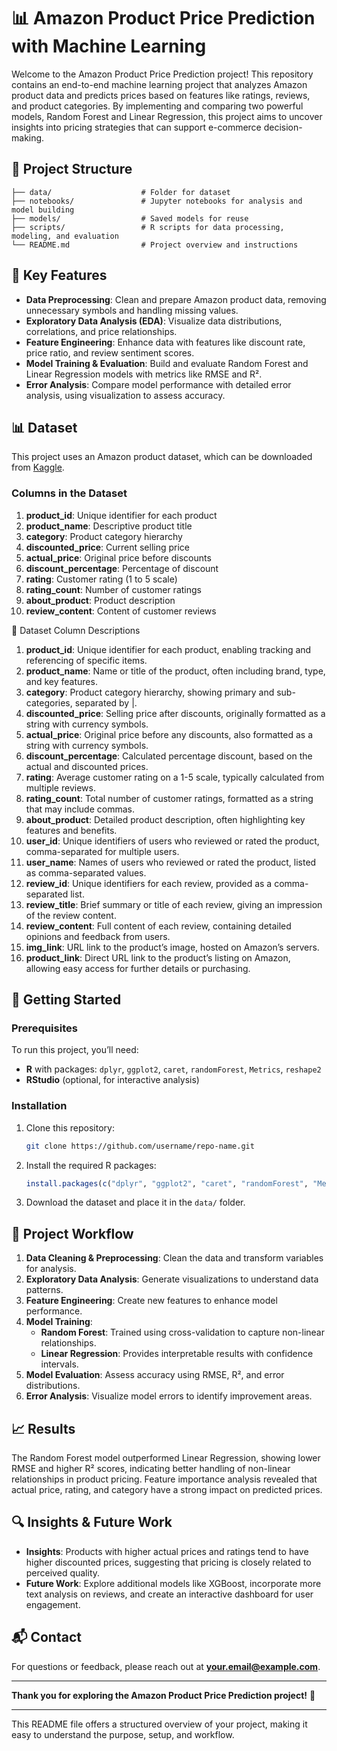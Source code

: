# 📊 Amazon Product Price Prediction with Machine Learning

Welcome to the Amazon Product Price Prediction project! This repository contains an end-to-end machine learning project that analyzes Amazon product data and predicts prices based on features like ratings, reviews, and product categories. By implementing and comparing two powerful models, Random Forest and Linear Regression, this project aims to uncover insights into pricing strategies that can support e-commerce decision-making.

## 📂 Project Structure
```
├── data/                    # Folder for dataset
├── notebooks/               # Jupyter notebooks for analysis and model building
├── models/                  # Saved models for reuse
├── scripts/                 # R scripts for data processing, modeling, and evaluation
└── README.md                # Project overview and instructions
```

## 🌟 Key Features
- **Data Preprocessing**: Clean and prepare Amazon product data, removing unnecessary symbols and handling missing values.
- **Exploratory Data Analysis (EDA)**: Visualize data distributions, correlations, and price relationships.
- **Feature Engineering**: Enhance data with features like discount rate, price ratio, and review sentiment scores.
- **Model Training & Evaluation**: Build and evaluate Random Forest and Linear Regression models with metrics like RMSE and R².
- **Error Analysis**: Compare model performance with detailed error analysis, using visualization to assess accuracy.
  
## 📊 Dataset
This project uses an Amazon product dataset, which can be downloaded from [Kaggle](https://www.kaggle.com/code/mehakiftikhar/amazon-sales-dataset-eda/input).

### Columns in the Dataset
1. **product_id**: Unique identifier for each product
2. **product_name**: Descriptive product title
3. **category**: Product category hierarchy
4. **discounted_price**: Current selling price
5. **actual_price**: Original price before discounts
6. **discount_percentage**: Percentage of discount
7. **rating**: Customer rating (1 to 5 scale)
8. **rating_count**: Number of customer ratings
9. **about_product**: Product description
10. **review_content**: Content of customer reviews

📑 Dataset Column Descriptions
1.  **product_id**: Unique identifier for each product, enabling tracking and referencing of specific items.
2.  **product_name**: Name or title of the product, often including brand, type, and key features.
3.  **category**: Product category hierarchy, showing primary and sub-categories, separated by |.
4.  **discounted_price**: Selling price after discounts, originally formatted as a string with currency symbols.
5.  **actual_price**: Original price before any discounts, also formatted as a string with currency symbols.
6.  **discount_percentage**: Calculated percentage discount, based on the actual and discounted prices.
7.  **rating**: Average customer rating on a 1-5 scale, typically calculated from multiple reviews.
8.  **rating_count**: Total number of customer ratings, formatted as a string that may include commas.
9.  **about_product**: Detailed product description, often highlighting key features and benefits.
10. **user_id**: Unique identifiers of users who reviewed or rated the product, comma-separated for multiple users.
11. **user_name**: Names of users who reviewed or rated the product, listed as comma-separated values.
12. **review_id**: Unique identifiers for each review, provided as a comma-separated list.
13. **review_title**: Brief summary or title of each review, giving an impression of the review content.
14. **review_content**: Full content of each review, containing detailed opinions and feedback from users.
15. **img_link**: URL link to the product’s image, hosted on Amazon’s servers.
16. **product_link**: Direct URL link to the product’s listing on Amazon, allowing easy access for further details or purchasing.

## 🚀 Getting Started

### Prerequisites
To run this project, you’ll need:
- **R** with packages: `dplyr`, `ggplot2`, `caret`, `randomForest`, `Metrics`, `reshape2`
- **RStudio** (optional, for interactive analysis)

### Installation
1. Clone this repository:
   ```bash
   git clone https://github.com/username/repo-name.git
   ```
2. Install the required R packages:
   ```R
   install.packages(c("dplyr", "ggplot2", "caret", "randomForest", "Metrics", "reshape2"))
   ```

3. Download the dataset and place it in the `data/` folder.

## 📝 Project Workflow

1. **Data Cleaning & Preprocessing**: Clean the data and transform variables for analysis.
2. **Exploratory Data Analysis**: Generate visualizations to understand data patterns.
3. **Feature Engineering**: Create new features to enhance model performance.
4. **Model Training**:
   - **Random Forest**: Trained using cross-validation to capture non-linear relationships.
   - **Linear Regression**: Provides interpretable results with confidence intervals.
5. **Model Evaluation**: Assess accuracy using RMSE, R², and error distributions.
6. **Error Analysis**: Visualize model errors to identify improvement areas.

## 📈 Results
The Random Forest model outperformed Linear Regression, showing lower RMSE and higher R² scores, indicating better handling of non-linear relationships in product pricing. Feature importance analysis revealed that actual price, rating, and category have a strong impact on predicted prices.

## 🔍 Insights & Future Work
- **Insights**: Products with higher actual prices and ratings tend to have higher discounted prices, suggesting that pricing is closely related to perceived quality.
- **Future Work**: Explore additional models like XGBoost, incorporate more text analysis on reviews, and create an interactive dashboard for user engagement.

## 📬 Contact
For questions or feedback, please reach out at **your.email@example.com**.

---

**Thank you for exploring the Amazon Product Price Prediction project!** 👋

---

This README file offers a structured overview of your project, making it easy to understand the purpose, setup, and workflow.
